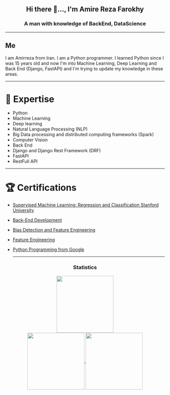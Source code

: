 <h2 align="center"> Hi there 👋..., I'm Amire Reza Farokhy </h2>
<h3 align="center">A man with knowledge of BackEnd, DataScience</h3>

____

## Me 

I am Amirreza from Iran. I am a Python programmer. I learned Python since I was 15 years old and now I'm into Machine Learning, Deep Learning and Back End (Django, FastAPI) and I'm trying to update my knowledge in these areas.

____

# 🔭 Expertise
* Python 
* Machine Learning
* Deep learning
* Natural Language Processing (NLP)
* Big Data processing and distributed computing frameworks (Spark)
* Computer Vision
* Back End 
* Django and Django Rest Framework (DRF)
* FastAPI
* RestFull API

____

# 🏆 Certifications
* [Supervised Machine Learning: Regression and Classification Stanford University](https://www.coursera.org/account/accomplishments/verify/NK9UKJFNMQJH)

* [Back-End Development](https://www.coursera.org/account/accomplishments/certificate/NCJJZXURBKNN)

* [Bias Detection and Feature Engineering](https://www.coursera.org/account/accomplishments/verify/4ZXEQKYY3LFT)

* [Feature Engineering](https://www.coursera.org/account/accomplishments/verify/AXX4LJG6KR24)

* [Python Programming from Google](https://www.coursera.org/account/accomplishments/verify/JBVH9SNUGV72)

  ____

<h3 align="center">Statistics</h3>
<div align="center">
<a href="https://github.com/alirezanezami1">
<div><img align="center" src="http://github-profile-summary-cards.vercel.app/api/cards/profile-details?username=alirezanezami1&theme=github_dark" height="180em" /></div>
<img align="center" src="http://github-profile-summary-cards.vercel.app/api/cards/most-commit-language?username=alirezanezami1&theme=github_dark" height="180em" />
<img align="center" src="http://github-profile-summary-cards.vercel.app/api/cards/repos-per-language?username=alirezanezami1&theme=github_dark" height="180em" />
</div>
</div>

